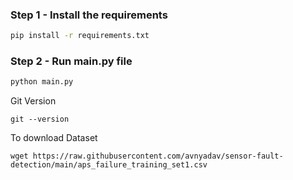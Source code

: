 
### Step 1 - Install the requirements

```bash
pip install -r requirements.txt
```

### Step 2 - Run main.py file

```bash
python main.py
```


Git Version
```
git --version
```

To download Dataset
```
wget https://raw.githubusercontent.com/avnyadav/sensor-fault-detection/main/aps_failure_training_set1.csv
```

